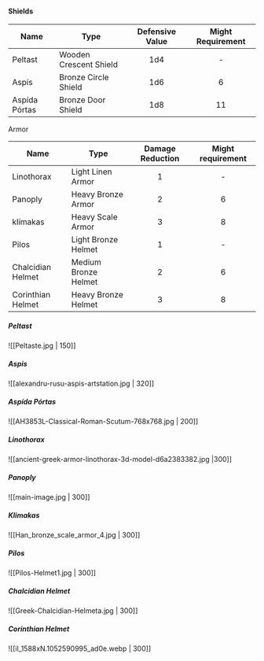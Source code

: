 #### Shields

| Name          | Type                   | Defensive Value | Might Requirement |
| ------------- | ---------------------- |:---------------:|:-----------------:|
| Peltast       | Wooden Crescent Shield |       1d4       |         -         |
| Aspís         | Bronze Circle Shield   |       1d6       |         6         |
| Aspída Pórtas | Bronze Door Shield     |       1d8       |        11         | 

Armor

| Name              | Type                 | Damage Reduction | Might requirement |
| ----------------- | -------------------- |:----------------:|:-----------------:|
| Linothorax        | Light Linen Armor    |        1         |         -         |
| Panoply           | Heavy Bronze Armor   |        2         |         6         |
| klímakas          | Heavy Scale Armor    |        3         |         8         |
| Pilos             | Light Bronze Helmet  |        1         |         -         |
| Chalcidian Helmet | Medium Bronze Helmet |        2         |         6         |
| Corinthian Helmet | Heavy Bronze Helmet  |        3         |         8         |


##### Peltast
![[Peltaste.jpg | 150]]

##### Aspis
![[alexandru-rusu-aspis-artstation.jpg | 320]]

##### Aspída Pórtas
![[AH3853L-Classical-Roman-Scutum-768x768.jpg | 200]]
##### Linothorax
![[ancient-greek-armor-linothorax-3d-model-d6a2383382.jpg |300]]

##### Panoply
![[main-image.jpg | 300]]

##### Klimakas
![[Han_bronze_scale_armor_4.jpg | 300]]

##### Pilos
![[Pilos-Helmet1.jpg | 300]]

##### Chalcidian Helmet
![[Greek-Chalcidian-Helmeta.jpg | 300]]

##### Corinthian Helmet
![[il_1588xN.1052590995_ad0e.webp | 300]]